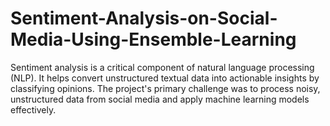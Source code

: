 # Sentiment-Analysis-on-Social-Media-Using-Ensemble-Learning
Sentiment analysis is a critical component of natural language processing (NLP). It helps convert unstructured textual data into actionable insights by classifying opinions. The project's primary challenge was to process noisy, unstructured data from social media and apply machine learning models effectively.
